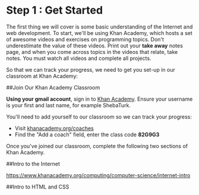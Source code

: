 # Step 1 : Get Started

The first thing we will cover is some basic understanding of the Internet and web development. To start, we'll be using Khan Academy, which hosts a set of awesome videos and exercises on programming topics. Don't underestimate the value of these videos. Print out your **take away** notes page, and when you come across topics in the videos that relate, take notes. You must watch all videos and complete all projects.

So that we can track your progress, we need to get you set-up in our classroom at Khan Academy:

##Join Our Khan Academy Classroom

**Using your gmail account**, sign in to [Khan Academy](https://www.khanacademy.org). Ensure your username is your first and last name, for example ShebaTurk.

You'll need to add yourself to our classroom so we can track your progress:
* Visit [khanacademy.org/coaches](khanacademy.org/coaches)
* Find the "Add a coach" field, enter the class code **82G9G3**


Once you've joined our classroom, complete the following two sections of Khan Academy.

##Intro to the Internet

https://www.khanacademy.org/computing/computer-science/internet-intro

##Intro to HTML and CSS
